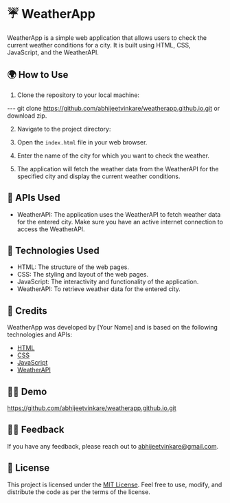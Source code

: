 # ☔ WeatherApp

WeatherApp is a simple web application that allows users to check the current weather conditions for a city. It is built using HTML, CSS, JavaScript, and the WeatherAPI.

## :earth_africa: How to Use

1. Clone the repository to your local machine:

--- git clone https://github.com/abhijeetvinkare/weatherapp.github.io.git or download zip.

2. Navigate to the project directory:

3. Open the `index.html` file in your web browser.

4. Enter the name of the city for which you want to check the weather.

5. The application will fetch the weather data from the WeatherAPI for the specified city and display the current weather conditions.

## 🔁 APIs Used

- WeatherAPI: The application uses the WeatherAPI to fetch weather data for the entered city. Make sure you have an active internet connection to access the WeatherAPI.

## 🚀 Technologies Used

- HTML: The structure of the web pages.
- CSS: The styling and layout of the web pages.
- JavaScript: The interactivity and functionality of the application.
- WeatherAPI: To retrieve weather data for the entered city.

## 🤵 Credits

WeatherApp was developed by [Your Name] and is based on the following technologies and APIs:

- [HTML](https://developer.mozilla.org/en-US/docs/Web/HTML)
- [CSS](https://developer.mozilla.org/en-US/docs/Web/CSS)
- [JavaScript](https://developer.mozilla.org/en-US/docs/Web/JavaScript)
- [WeatherAPI](https://www.weatherapi.com/)

## 🏄‍♂️ Demo 

https://github.com/abhijeetvinkare/weatherapp.github.io.git

## 👩‍🍳 Feedback

If you have any feedback, please reach out to [abhijeetvinkare@gmail.com](mailto:abhijeetvinkare@gmail.com).

## 🔏 License

This project is licensed under the [MIT License](LICENSE). Feel free to use, modify, and distribute the code as per the terms of the license.


